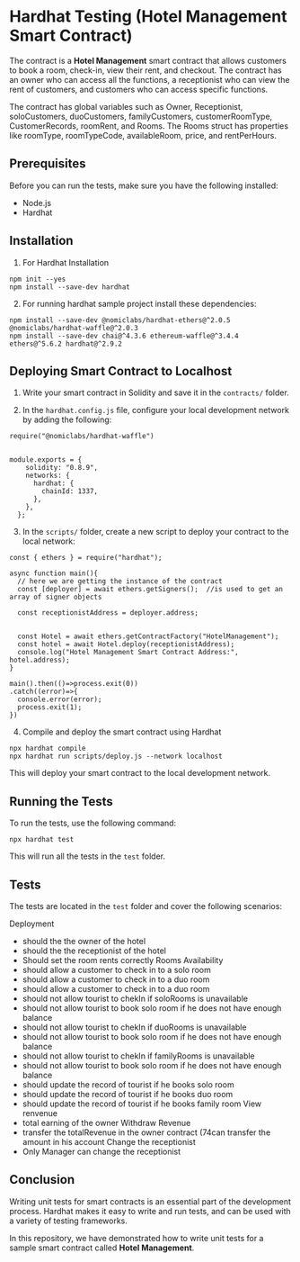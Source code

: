 # Hardhat Testing (Hotel Management Smart Contract)

The contract is a **Hotel Management** smart contract that allows customers to book a room, check-in, view their rent, and checkout. The contract has an owner who can access all the functions, a receptionist who can view the rent of customers, and customers who can access specific functions.

The contract has global variables such as Owner, Receptionist, soloCustomers, duoCustomers, familyCustomers, customerRoomType, CustomerRecords, roomRent, and Rooms. The Rooms struct has properties like roomType, roomTypeCode, availableRoom, price, and rentPerHours.

## Prerequisites

Before you can run the tests, make sure you have the following installed:

- Node.js
- Hardhat

## Installation

1. For Hardhat Installation
``` 
npm init --yes
npm install --save-dev hardhat
```

2. For running hardhat sample project install these dependencies:
```
npm install --save-dev @nomiclabs/hardhat-ethers@^2.0.5 @nomiclabs/hardhat-waffle@^2.0.3 
npm install --save-dev chai@^4.3.6 ethereum-waffle@^3.4.4 ethers@^5.6.2 hardhat@^2.9.2
```

## Deploying Smart Contract to Localhost

1. Write your smart contract in Solidity and save it in the `contracts/` folder.

2. In the `hardhat.config.js` file, configure your local development network by adding the following:

```
require("@nomiclabs/hardhat-waffle")


module.exports = {
    solidity: "0.8.9",
    networks: {
      hardhat: {
        chainId: 1337,
      },
    },
  };
  ```

  3. In the `scripts/` folder, create a new script to deploy your contract to the local network:
  ```
 const { ethers } = require("hardhat");

async function main(){
    // here we are getting the instance of the contract
    const [deployer] = await ethers.getSigners();  //is used to get an array of signer objects

    const receptionistAddress = deployer.address;


    const Hotel = await ethers.getContractFactory("HotelManagement");
    const hotel = await Hotel.deploy(receptionistAddress);
    console.log("Hotel Management Smart Contract Address:", hotel.address);
}

main().then(()=>process.exit(0))
.catch((error)=>{
    console.error(error);
    process.exit(1);
})
```
4. Compile and deploy the smart contract using Hardhat

```
npx hardhat compile
npx hardhat run scripts/deploy.js --network localhost

``` 

This will deploy your smart contract to the local development network.
## Running the Tests

To run the tests, use the following command:

`npx hardhat test
`

This will run all the tests in the `test` folder.

## Tests
The tests are located in the `test` folder and cover the following scenarios:

Deployment
- should the the owner of the hotel
- should the the receptionist of the hotel
- Should set the room rents correctly
Rooms Availability
- should allow a customer to check in to a solo room 
- should allow a customer to check in to a duo room 
- should allow a customer to check in to a duo room
- should not allow tourist to chekIn if soloRooms is unavailable
- should not allow tourist to book solo room if he does not have enough balance 
- should not allow tourist to chekIn if duoRooms is unavailable
- should not allow tourist to book solo room if he does not have enough balance
- should not allow tourist to chekIn if familyRooms is unavailable
- should not allow tourist to book solo room if he does not have enough balance
- should update the record of tourist if he books solo room 
- should update the record of tourist if he books duo room 
- should update the record of tourist if he books family room 
View renvenue
-  total earning of the owner 
Withdraw Revenue
- transfer the totalRevenue in the owner contract (74can transfer the amount in his account
Change the receptionist      
- Only Manager can change the receptionist

## Conclusion
Writing unit tests for smart contracts is an essential part of the development process. Hardhat makes it easy to write and run tests, and can be used with a variety of testing frameworks.

In this repository, we have demonstrated how to write unit tests for a sample smart contract called **Hotel Management**.
